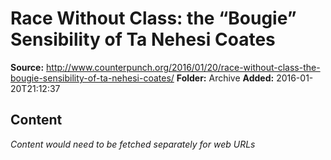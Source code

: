 # Race Without Class: the “Bougie” Sensibility of Ta Nehesi Coates

**Source:** http://www.counterpunch.org/2016/01/20/race-without-class-the-bougie-sensibility-of-ta-nehesi-coates/
**Folder:** Archive
**Added:** 2016-01-20T21:12:37




## Content
*Content would need to be fetched separately for web URLs*

